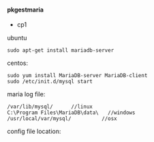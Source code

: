 #### pkgestmaria


- cp1

ubuntu
```
sudo apt-get install mariadb-server
```
centos:  
```
sudo yum install MariaDB-server MariaDB-client  
sudo /etc/init.d/mysql start
```

maria log file:
```
/var/lib/mysql/      //linux
C:\Program Files\MariaDB\data\   //windows
/usr/local/var/mysql/          //osx
```

config file location:
```
